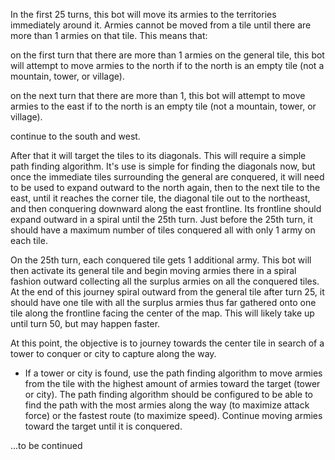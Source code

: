 In the first 25 turns, this bot will move its armies to the territories
immediately around it. Armies cannot be moved from a tile until there are
more than 1 armies on that tile. This means that:

on the first turn that there are more than 1 armies on the general tile,
this bot will attempt to move armies to the north if
to the north is an empty tile (not a mountain, tower, or village).

on the next turn that there are more than 1,
this bot will attempt to move armies to the east if
to the north is an empty tile (not a mountain, tower, or village).

continue to the south and west.

After that it will target the tiles to its diagonals. This will require a simple
path finding algorithm. It's use is simple for finding the diagonals now, but once
the immediate tiles surrounding the general are conquered, it will need to be used
to expand outward to the north again, then to the next tile to the east, until
it reaches the corner tile, the diagonal tile out to the northeast, and then
conquering downward along the east frontline. Its frontline should expand
outward in a spiral until the 25th turn. Just before the 25th turn, it should
have a maximum number of tiles conquered all with only 1 army on each tile.

On the 25th turn, each conquered tile gets 1 additional army.
This bot will then activate its general tile and begin moving armies there in a
spiral fashion outward collecting all the surplus armies on all the conquered tiles.
At the end of this journey spiral outward from the general tile after turn 25,
it should have one tile with all the surplus armies thus far gathered onto one tile
along the frontline facing the center of the map. This will likely take up until
turn 50, but may happen faster.

At this point, the objective is to journey towards the center tile in search
of a tower to conquer or city to capture along the way.

- If a tower or city is found, use the path finding algorithm to move armies from the
  tile with the highest amount of armies toward the target (tower or city). The path finding
  algorithm should be configured to be able to find the path with the most armies along the way
  (to maximize attack force) or the fastest route (to maximize speed). Continue moving
  armies toward the target until it is conquered.

...to be continued
